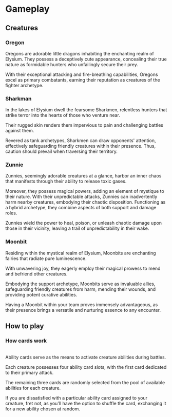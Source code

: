 # Gameplay

## Creatures

### Oregon

Oregons are adorable little dragons inhabiting the enchanting realm of Elysium. They possess a deceptively cute appearance, concealing their true nature as formidable hunters who unfailingly secure their prey.

With their exceptional attacking and fire-breathing capabilities, Oregons excel as primary combatants, earning their reputation as creatures of the fighter archetype.

### Sharkman

In the lakes of Elysium dwell the fearsome Sharkmen, relentless hunters that strike terror into the hearts of those who venture near.

Their rugged skin renders them impervious to pain and challenging battles against them.

Revered as tank archetypes, Sharkmen can draw opponents' attention, effectively safeguarding friendly creatures within their presence. Thus, caution should prevail when traversing their territory.

### Zunnie

Zunnies, seemingly adorable creatures at a glance, harbor an inner chaos that manifests through their ability to release toxic gases.

Moreover, they possess magical powers, adding an element of mystique to their nature. With their unpredictable attacks, Zunnies can inadvertently harm nearby creatures, embodying their chaotic disposition. Functioning as a hybrid archetype, they combine aspects of both support and damage roles.

Zunnies wield the power to heal, poison, or unleash chaotic damage upon those in their vicinity, leaving a trail of unpredictability in their wake.

### Moonbit

Residing within the mystical realm of Elysium, Moonbits are enchanting fairies that radiate pure luminescence.

With unwavering joy, they eagerly employ their magical prowess to mend and befriend other creatures.

Embodying the support archetype, Moonbits serve as invaluable allies, safeguarding friendly creatures from harm, mending their wounds, and providing potent curative abilities.

Having a Moonbit within your team proves immensely advantageous, as their presence brings a versatile and nurturing essence to any encounter.

## How to play

### How cards work

\
Ability cards serve as the means to activate creature abilities during battles.&#x20;

Each creature possesses four ability card slots, with the first card dedicated to their primary attack.

The remaining three cards are randomly selected from the pool of available abilities for each creature.

If you are dissatisfied with a particular ability card assigned to your creature, fret not, as you'll have the option to shuffle the card, exchanging it for a new ability chosen at random.
